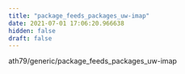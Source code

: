 ```yaml
---
title: "package_feeds_packages_uw-imap"
date: 2021-07-01 17:06:20.966638
hidden: false
draft: false
---
```


ath79/generic/package_feeds_packages_uw-imap


